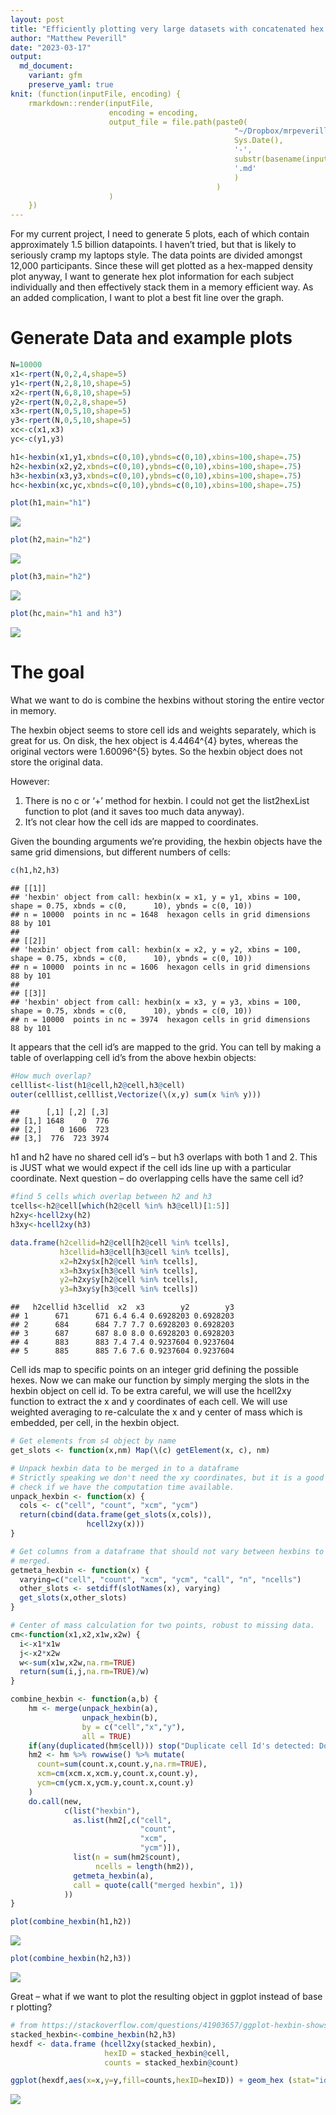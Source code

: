 ```yaml
---
layout: post
title: "Efficiently plotting very large datasets with concatenated hex plots"
author: "Matthew Peverill"
date: "2023-03-17"
output:
  md_document:
    variant: gfm
    preserve_yaml: true
knit: (function(inputFile, encoding) {
    rmarkdown::render(inputFile,
                      encoding = encoding,
                      output_file = file.path(paste0(
                                                  "~/Dropbox/mrpeverill-website/_posts/",
                                                  Sys.Date(),
                                                  '-',
                                                  substr(basename(inputFile), 1, nchar(basename(inputFile)) - 4),
                                                  '.md'
                                                  )
                                              )
                      )
    })
---
```


For my current project, I need to generate 5 plots, each of which
contain approximately 1.5 billion datapoints. I haven’t tried, but that
is likely to seriously cramp my laptops style. The data points are
divided amongst 12,000 participants. Since these will get plotted as a
hex-mapped density plot anyway, I want to generate hex plot information
for each subject individually and then effectively stack them in a
memory efficient way. As an added complication, I want to plot a best
fit line over the graph.

# Generate Data and example plots

``` r
N=10000
x1<-rpert(N,0,2,4,shape=5)
y1<-rpert(N,2,8,10,shape=5)
x2<-rpert(N,6,8,10,shape=5)
y2<-rpert(N,0,2,8,shape=5)
x3<-rpert(N,0,5,10,shape=5)
y3<-rpert(N,0,5,10,shape=5)
xc<-c(x1,x3)
yc<-c(y1,y3)

h1<-hexbin(x1,y1,xbnds=c(0,10),ybnds=c(0,10),xbins=100,shape=.75)
h2<-hexbin(x2,y2,xbnds=c(0,10),ybnds=c(0,10),xbins=100,shape=.75)
h3<-hexbin(x3,y3,xbnds=c(0,10),ybnds=c(0,10),xbins=100,shape=.75)
hc<-hexbin(xc,yc,xbnds=c(0,10),ybnds=c(0,10),xbins=100,shape=.75)

plot(h1,main="h1")
```

![](/assets/img/ConcatenateHexPlots/unnamed-chunk-1-1.png)<!-- -->

``` r
plot(h2,main="h2")
```

![](/assets/img/ConcatenateHexPlots/unnamed-chunk-1-2.png)<!-- -->

``` r
plot(h3,main="h2")
```

![](/assets/img/ConcatenateHexPlots/unnamed-chunk-1-3.png)<!-- -->

``` r
plot(hc,main="h1 and h3")
```

![](/assets/img/ConcatenateHexPlots/unnamed-chunk-1-4.png)<!-- -->

# The goal

What we want to do is combine the hexbins without storing the entire
vector in memory.

The hexbin object seems to store cell ids and weights separately, which
is great for us. On disk, the hex object is 4.4464^{4} bytes, whereas
the original vectors were 1.60096^{5} bytes. So the hexbin object does
not store the original data.

However:

1.  There is no c or ‘+’ method for hexbin. I could not get the
    list2hexList function to plot (and it saves too much data anyway).
2.  It’s not clear how the cell ids are mapped to coordinates.

Given the bounding arguments we’re providing, the hexbin objects have
the same grid dimensions, but different numbers of cells:

``` r
c(h1,h2,h3)
```

    ## [[1]]
    ## 'hexbin' object from call: hexbin(x = x1, y = y1, xbins = 100, shape = 0.75, xbnds = c(0,      10), ybnds = c(0, 10)) 
    ## n = 10000  points in nc = 1648  hexagon cells in grid dimensions  88 by 101 
    ## 
    ## [[2]]
    ## 'hexbin' object from call: hexbin(x = x2, y = y2, xbins = 100, shape = 0.75, xbnds = c(0,      10), ybnds = c(0, 10)) 
    ## n = 10000  points in nc = 1606  hexagon cells in grid dimensions  88 by 101 
    ## 
    ## [[3]]
    ## 'hexbin' object from call: hexbin(x = x3, y = y3, xbins = 100, shape = 0.75, xbnds = c(0,      10), ybnds = c(0, 10)) 
    ## n = 10000  points in nc = 3974  hexagon cells in grid dimensions  88 by 101

It appears that the cell id’s are mapped to the grid. You can tell by
making a table of overlapping cell id’s from the above hexbin objects:

``` r
#How much overlap?
celllist<-list(h1@cell,h2@cell,h3@cell)
outer(celllist,celllist,Vectorize(\(x,y) sum(x %in% y)))
```

    ##      [,1] [,2] [,3]
    ## [1,] 1648    0  776
    ## [2,]    0 1606  723
    ## [3,]  776  723 3974

h1 and h2 have no shared cell id’s – but h3 overlaps with both 1 and 2.
This is JUST what we would expect if the cell ids line up with a
particular coordinate. Next question – do overlapping cells have the
same cell id?

``` r
#find 5 cells which overlap between h2 and h3
tcells<-h2@cell[which(h2@cell %in% h3@cell)[1:5]]
h2xy<-hcell2xy(h2)
h3xy<-hcell2xy(h3)

data.frame(h2cellid=h2@cell[h2@cell %in% tcells],
           h3cellid=h3@cell[h3@cell %in% tcells],
           x2=h2xy$x[h2@cell %in% tcells],
           x3=h3xy$x[h3@cell %in% tcells],
           y2=h2xy$y[h2@cell %in% tcells],
           y3=h3xy$y[h3@cell %in% tcells])
```

    ##   h2cellid h3cellid  x2  x3        y2        y3
    ## 1      671      671 6.4 6.4 0.6928203 0.6928203
    ## 2      684      684 7.7 7.7 0.6928203 0.6928203
    ## 3      687      687 8.0 8.0 0.6928203 0.6928203
    ## 4      883      883 7.4 7.4 0.9237604 0.9237604
    ## 5      885      885 7.6 7.6 0.9237604 0.9237604

Cell ids map to specific points on an integer grid defining the possible
hexes. Now we can make our function by simply merging the slots in the
hexbin object on cell id. To be extra careful, we will use the hcell2xy
function to extract the x and y coordinates of each cell. We will use
weighted averaging to re-calculate the x and y center of mass which is
embedded, per cell, in the hexbin object.

``` r
# Get elements from s4 object by name
get_slots <- function(x,nm) Map(\(c) getElement(x, c), nm)

# Unpack hexbin data to be merged in to a dataframe
# Strictly speaking we don't need the xy coordinates, but it is a good error
# check if we have the computation time available.
unpack_hexbin <- function(x) {
  cols <- c("cell", "count", "xcm", "ycm")
  return(cbind(data.frame(get_slots(x,cols)),
                 hcell2xy(x)))
}

# Get columns from a dataframe that should not vary between hexbins to be 
# merged.
getmeta_hexbin <- function(x) {
  varying=c("cell", "count", "xcm", "ycm", "call", "n", "ncells")
  other_slots <- setdiff(slotNames(x), varying)
  get_slots(x,other_slots)
}

# Center of mass calculation for two points, robust to missing data. 
cm<-function(x1,x2,x1w,x2w) {
  i<-x1*x1w
  j<-x2*x2w
  w<-sum(x1w,x2w,na.rm=TRUE)
  return(sum(i,j,na.rm=TRUE)/w)
}

combine_hexbin <- function(a,b) {
    hm <- merge(unpack_hexbin(a), 
                unpack_hexbin(b), 
                by = c("cell","x","y"), 
                all = TRUE)
    if(any(duplicated(hm$cell))) stop("Duplicate cell Id's detected: Do the hexbin objects have the same grid?")
    hm2 <- hm %>% rowwise() %>% mutate(
      count=sum(count.x,count.y,na.rm=TRUE),
      xcm=cm(xcm.x,xcm.y,count.x,count.y),
      ycm=cm(ycm.x,ycm.y,count.x,count.y)
    )
    do.call(new,
            c(list("hexbin"),
              as.list(hm2[,c("cell",
                             "count",
                             "xcm",
                             "ycm")]),
              list(n = sum(hm2$count),
                   ncells = length(hm2)),
              getmeta_hexbin(a),
              call = quote(call("merged hexbin", 1))
            ))
}

plot(combine_hexbin(h1,h2))
```

![](/assets/img/ConcatenateHexPlots/unnamed-chunk-5-1.png)<!-- -->

``` r
plot(combine_hexbin(h2,h3))
```

![](/assets/img/ConcatenateHexPlots/unnamed-chunk-5-2.png)<!-- -->

Great – what if we want to plot the resulting object in ggplot instead
of base r plotting?

``` r
# from https://stackoverflow.com/questions/41903657/ggplot-hexbin-shows-different-number-of-hexagons-in-plot-versus-data-frame
stacked_hexbin<-combine_hexbin(h2,h3)
hexdf <- data.frame (hcell2xy(stacked_hexbin),  
                     hexID = stacked_hexbin@cell, 
                     counts = stacked_hexbin@count)

ggplot(hexdf,aes(x=x,y=y,fill=counts,hexID=hexID)) + geom_hex (stat="identity")
```

![](/assets/img/ConcatenateHexPlots/unnamed-chunk-6-1.png)<!-- -->
